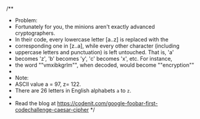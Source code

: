 /**
 * Problem:
 * Fortunately for you, the minions aren't exactly advanced cryptographers.
 * In their code, every lowercase letter [a..z] is replaced with the
 * corresponding one in [z..a], while every other character (including
 * uppercase letters and punctuation) is left untouched.  That is, 'a'
 * becomes 'z', 'b' becomes 'y', 'c' becomes 'x', etc.  For instance,
 * the word ""vmxibkgrlm"", when decoded, would become ""encryption""
 *
 * Note:
 * ASCII value a = 97, z= 122.
 * There are 26 letters in English alphabets `a` to `z`.
 *
 * Read the blog at https://codenit.com/google-foobar-first-codechallenge-caesar-cipher
 */